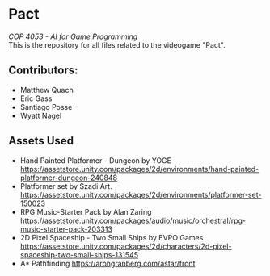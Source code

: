 # Pact

*COP 4053 - AI for Game Programming*  
This is the repository for all files related to the videogame "Pact".  

## Contributors:
  - Matthew Quach
  - Eric Gass
  - Santiago Posse
  - Wyatt Nagel
  
## Assets Used
  - Hand Painted Platformer - Dungeon by YOGE
    https://assetstore.unity.com/packages/2d/environments/hand-painted-platformer-dungeon-240848
  - Platformer set by Szadi Art.
    https://assetstore.unity.com/packages/2d/environments/platformer-set-150023
  - RPG Music-Starter Pack by Alan Zaring
    https://assetstore.unity.com/packages/audio/music/orchestral/rpg-music-starter-pack-203313
  - 2D Pixel Spaceship - Two Small Ships by EVPO Games
    https://assetstore.unity.com/packages/2d/characters/2d-pixel-spaceship-two-small-ships-131545
  - A* Pathfinding
    https://arongranberg.com/astar/front
    